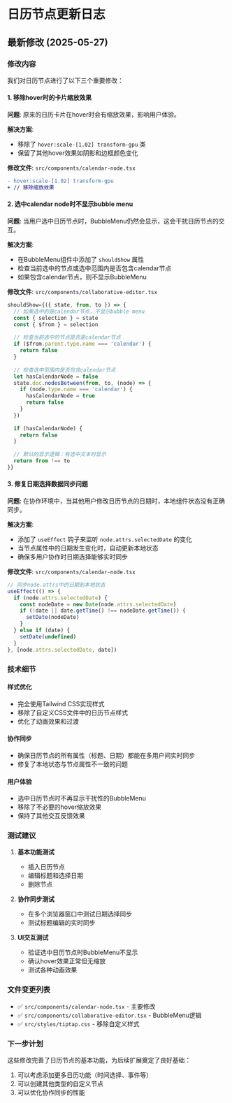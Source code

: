 # 日历节点更新日志

## 最新修改 (2025-05-27)

### 修改内容

我们对日历节点进行了以下三个重要修改：

#### 1. 移除hover时的卡片缩放效果

**问题**: 原来的日历卡片在hover时会有缩放效果，影响用户体验。

**解决方案**: 
- 移除了 `hover:scale-[1.02] transform-gpu` 类
- 保留了其他hover效果如阴影和边框颜色变化

**修改文件**: `src/components/calendar-node.tsx`

```diff
- hover:scale-[1.02] transform-gpu
+ // 移除缩放效果
```

#### 2. 选中calendar node时不显示bubble menu

**问题**: 当用户选中日历节点时，BubbleMenu仍然会显示，这会干扰日历节点的交互。

**解决方案**: 
- 在BubbleMenu组件中添加了 `shouldShow` 属性
- 检查当前选中的节点或选中范围内是否包含calendar节点
- 如果包含calendar节点，则不显示BubbleMenu

**修改文件**: `src/components/collaborative-editor.tsx`

```typescript
shouldShow={({ state, from, to }) => {
  // 如果选中的是calendar节点，不显示bubble menu
  const { selection } = state
  const { $from } = selection
  
  // 检查当前选中的节点是否是calendar节点
  if ($from.parent.type.name === 'calendar') {
    return false
  }
  
  // 检查选中范围内是否包含calendar节点
  let hasCalendarNode = false
  state.doc.nodesBetween(from, to, (node) => {
    if (node.type.name === 'calendar') {
      hasCalendarNode = true
      return false
    }
  })
  
  if (hasCalendarNode) {
    return false
  }
  
  // 默认的显示逻辑：有选中文本时显示
  return from !== to
}}
```

#### 3. 修复日期选择数据同步问题

**问题**: 在协作环境中，当其他用户修改日历节点的日期时，本地组件状态没有正确同步。

**解决方案**: 
- 添加了 `useEffect` 钩子来监听 `node.attrs.selectedDate` 的变化
- 当节点属性中的日期发生变化时，自动更新本地状态
- 确保多用户协作时日期选择能够实时同步

**修改文件**: `src/components/calendar-node.tsx`

```typescript
// 同步node.attrs中的日期到本地状态
useEffect(() => {
  if (node.attrs.selectedDate) {
    const nodeDate = new Date(node.attrs.selectedDate)
    if (!date || date.getTime() !== nodeDate.getTime()) {
      setDate(nodeDate)
    }
  } else if (date) {
    setDate(undefined)
  }
}, [node.attrs.selectedDate, date])
```

### 技术细节

#### 样式优化
- 完全使用Tailwind CSS实现样式
- 移除了自定义CSS文件中的日历节点样式
- 优化了动画效果和过渡

#### 协作同步
- 确保日历节点的所有属性（标题、日期）都能在多用户间实时同步
- 修复了本地状态与节点属性不一致的问题

#### 用户体验
- 选中日历节点时不再显示干扰性的BubbleMenu
- 移除了不必要的hover缩放效果
- 保持了其他交互反馈效果

### 测试建议

1. **基本功能测试**
   - 插入日历节点
   - 编辑标题和选择日期
   - 删除节点

2. **协作同步测试**
   - 在多个浏览器窗口中测试日期选择同步
   - 测试标题编辑的实时同步

3. **UI交互测试**
   - 验证选中日历节点时BubbleMenu不显示
   - 确认hover效果正常但无缩放
   - 测试各种动画效果

### 文件变更列表

- ✅ `src/components/calendar-node.tsx` - 主要修改
- ✅ `src/components/collaborative-editor.tsx` - BubbleMenu逻辑
- ✅ `src/styles/tiptap.css` - 移除自定义样式

### 下一步计划

这些修改完善了日历节点的基本功能，为后续扩展奠定了良好基础：

1. 可以考虑添加更多日历功能（时间选择、事件等）
2. 可以创建其他类型的自定义节点
3. 可以优化协作同步的性能 